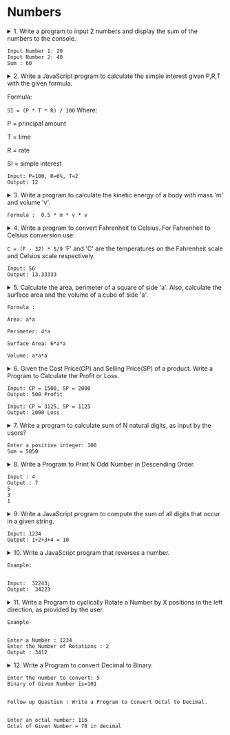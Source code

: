 # Numbers

<!-- Question 1 -->

 <details>

  <summary>
       1. Write a program to input 2 numbers and display the sum of the numbers to the console.

    
    Input Number 1: 20
    Input Number 2: 40
    Sum : 60
    
  </summary>


-  `index.js`

```javascript
const num1 = 20;
const num2 = 40;

const sum = (a, b) => {
       return a + b;
} 

console.log(sum(num1, num2) );	  

```

</details>

<!-- Question 2 -->

 <details>

  <summary>
       2. Write a JavaScript program to calculate the simple interest given P,R,T with the given formula.
      
   Formula:
      
   `SI = (P * T * R) / 100`
   Where:
      
   P = principal amount 
      
   T = time 
      
   R = rate 
      
   SI = simple interest

    
    Input: P=100, R=6%, T=2
    Output: 12
    
  </summary>


-  `index.js`

```javascript

const SI = (principal, rate, time) => {

    return  ( principal * rate * time ) / 100 ;
    
}

SI(100, 6, 2);  //   12

```

</details>

<!-- Question 3 -->

 <details>

  <summary>
      3. Write a program to calculate the kinetic energy of a body with mass 'm' and volume 'v'.

    Formula :  0.5 * m * v * v
  </summary>


-  `index.js`

```javascript
const kineticEnergy = (mass, volume) => {
    return .5 * mass * volume * volume;
}

kineticEnergy(5, 10);   // 250  

```

</details>

<!-- Question 4 -->

 <details>

  <summary>
       4. Write a program to convert Fahrenheit to Celsius. For Fahrenheit to Celsius conversion use:
      
   `C = (F - 32) * 5/9`
   'F' and 'C' are the temperatures on the Fahrenheit scale and Celsius scale respectively.

    
    Input: 56
    Output: 13.33333
    
  </summary>


-  `index.js`

```javascript
const celcius = (fahrenheit ) => {
    return ( fahrenheit - 32 ) * 5/9;
}

celcius(56);   //  13.33333333 

```

</details>

<!-- Question 5 -->

 <details>

  <summary>
       5. Calculate the area, perimeter of a square of side 'a'. Also, calculate the surface area and the volume of a cube of side 'a'.

    Formula :

    Area: a*a

    Perimeter: 4*a

    Surface Area: 6*a*a

    Volume: a*a*a
  </summary>


-  `index.js`

```javascript
const areaOfSquare = (side) => {
    return side * side;
}

const perimeterOfSquare = (side) => {
    return 4 * side;
}

const surfaceAreaOfCube = (side) => {
    return 6 * side * side;
}

const volumeOfCube = (side) => {
    return side * side * side;
}
areaOfSquare(3);              // 9
perimeterOfSquare(3);         // 12
surfaceAreaOfCube(3);         // 54
volumeOfCube(3);              // 27


```

</details>

<!-- Question 6 -->

 <details>

  <summary>
       6. Given the Cost Price(CP) and Selling Price(SP) of a product. Write a Program to Calculate the Profit or Loss.

    
    Input: CP = 1500, SP = 2000
    Output: 500 Profit

    Input: CP = 3125, SP = 1125
    Output: 2000 Loss
    
  </summary>


-  `index.js`

```javascript
const profitLoss = (cp, sp) => {
    const diff = sp - cp;
    if(diff > 0) return "Profit: " + diff;
    else if (diff < 0) return "Loss: " + diff;
    else return "No Profit No Loss";
}

profitLoss(1500, 2000)  // Profit: 2000

```

</details>

<!-- Question 7 -->

 <details>

  <summary>
       7. Write a program to calculate sum of N natural digits, as input by the users?

    
    Enter a positive integer: 100
    Sum = 5050
    
  </summary>


-  `index.js`

```javascript
const sum = (n) => {
    let mul = 0;
    for(let i = 1; i<= n; i++){
        mul += i ;
    }
    return mul;
}

sum(100);    //  5050

```

</details>

<!-- Question 8 -->

 <details>

  <summary>
       8. Write a Program to Print N Odd Number in Descending Order.

    
    Input : 4
    Output : 7
    5
    3
    1
    
  </summary>


-  `index.js`

```javascript
const oddNumber = (n) => {
    if(n % 2 == 0) n -= 1; 
    for(let i = n; i > 0; i -= 2){
        console.log(i);
    }
}

oddNumber(9);  // 9, 7, 5, 3, 1

```

</details>

<!-- Question 9 -->

 <details>

  <summary>
       9. Write a JavaScript program to compute the sum of all digits that occur in a given string.

    
    Input: 1234
    Output: 1+2+3+4 = 10
    
  </summary>


-  `index.js`

```javascript
const stringSum = (n) => {
    let length = n.toString().length;
    let sum = 0;
    for(let i =0; i< length; i++){
        let rem = n % 10;
        sum += rem;
        n = parseInt(n /10);
    }
    return sum;
}

stringSum(4321);

```

</details>

<!-- Question 10 -->

 <details>

  <summary>
       10. Write a JavaScript program that reverses a number.

    Example:

    
    Input:  32243;
    Output:  34223
    
  </summary>


-  `index.js`

```javascript
      const reverse = (n) => {
  
    let length = n.toString().length;
    let sum = 0;
    for(let i =0; i< length; i++){
        let rem = n % 10;
        sum = sum * 10 + rem; 
        n = parseInt(n /10);
    }
    return sum;
}

reverse(1234);   // 4321

```

</details>

<!-- Question 11 -->

 <details>

  <summary>
       11. Write a Program to cyclically Rotate a Number by X positions in the left direction, as provided by the user.

    Example-

    
    Enter a Number : 1234
    Enter the Number of Rotations : 2
    Output : 3412
    
  </summary>


-  `index.js`

```javascript
const rotate = ( num, n) => {
    let length = num.toString().length -1;
    for(let i =0; i< n; i++){
        let rem = num % 10;
         num = parseInt(num /10);
        num = (rem * Math.pow(10, length)) + num;
        
    }

    return num;
}
	  
rotate(1234, 2);   // 4312

```

</details>

<!-- Question 12 -->

 <details>

  <summary>
       12. Write a Program to convert Decimal to Binary.

    
    Enter the number to convert: 5
    Binary of Given Number is=101
    

    Follow up Question : Write a Program to Convert Octal to Decimal.

    
    Enter an octal number: 116
    Octal of Given Number = 78 in decimal
    
  </summary>


-  `index.js`

```javascript
      const deciToBinary = (num) => {
    let ans = 0; let i = 1;
    while(num != 0){
        let rem = num % 2;
        ans =  rem * i + ans;
        num = parseInt( num / 2);
        i = i *10;
    }
    return ans;
}

deciToBinary(5);

```

</details>

